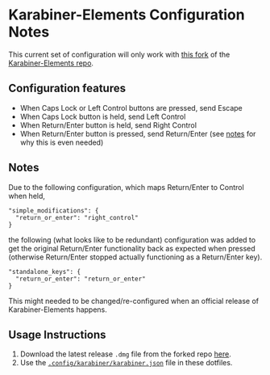 # Karabiner-Elements Configuration Notes

This current set of configuration will only work with
[this fork](https://github.com/wwwjfy/Karabiner-Elements)
of the [Karabiner-Elements repo](https://github.com/tekezo/Karabiner-Elements).

## Configuration features

- When Caps Lock or Left Control buttons are pressed, send Escape
- When Caps Lock button is held, send Left Control
- When Return/Enter button is held, send Right Control
- When Return/Enter button is pressed, send Return/Enter
  (see [notes](#notes) for why this is even needed)

## Notes

Due to the following configuration, which maps Return/Enter to Control when
held,

```
"simple_modifications": {
  "return_or_enter": "right_control"
}
```

the following (what looks like to be redundant) configuration was added to get
the original Return/Enter functionality back as expected when pressed
(otherwise Return/Enter stopped actually functioning as a Return/Enter key).

```
"standalone_keys": {
  "return_or_enter": "return_or_enter"
}
```

This might needed to be changed/re-configured when an official release of
Karabiner-Elements happens.

## Usage Instructions

1. Download the latest release `.dmg` file from the forked repo
   [here](https://github.com/wwwjfy/Karabiner-Elements/releases/).
2. Use the [`.config/karabiner/karabiner.json`](karabiner.json) file in these dotfiles.
